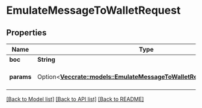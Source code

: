 # EmulateMessageToWalletRequest

## Properties

Name | Type | Description | Notes
------------ | ------------- | ------------- | -------------
**boc** | **String** |  | 
**params** | Option<[**Vec<crate::models::EmulateMessageToWalletRequestParamsInner>**](emulateMessageToWallet_request_params_inner.md)> | additional per account configuration | [optional]

[[Back to Model list]](../README.md#documentation-for-models) [[Back to API list]](../README.md#documentation-for-api-endpoints) [[Back to README]](../README.md)


